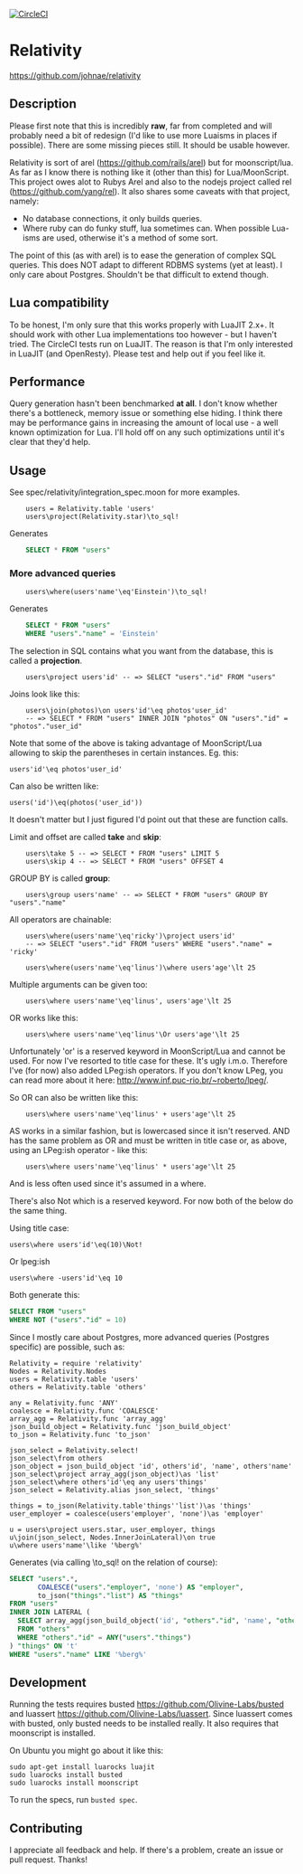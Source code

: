 [![CircleCI](https://circleci.com/gh/johnae/relativity.svg?style=svg)](https://circleci.com/gh/johnae/relativity)

# Relativity

https://github.com/johnae/relativity

## Description

Please first note that this is incredibly __raw__, far from completed and will probably need a bit of redesign (I'd like to use more Luaisms in places if possible). There are some missing pieces still. It should be usable however.

Relativity is sort of arel (https://github.com/rails/arel) but for moonscript/lua. As far as I know there is nothing like it (other than this) for Lua/MoonScript. This project owes alot to Rubys Arel and also to the nodejs project called rel (https://github.com/yang/rel). It also shares some caveats with that project, namely:

* No database connections, it only builds queries.
* Where ruby can do funky stuff, lua sometimes can. When possible
  Lua-isms are used, otherwise it's a method of some sort.

The point of this (as with arel) is to ease the generation of complex SQL queries. This does NOT adapt to different RDBMS systems (yet at least). I only care about Postgres. Shouldn't be that difficult to extend though.

## Lua compatibility

To be honest, I'm only sure that this works properly with LuaJIT 2.x+. It should work with other Lua implementations too however - but I haven't tried. The CircleCI tests run on LuaJIT. The reason is that I'm only interested in LuaJIT (and OpenResty). Please test and help out if you feel like it.

## Performance

Query generation hasn't been benchmarked __at all__. I don't know whether there's a bottleneck, memory issue or something else hiding. I think there may be performance gains in increasing the amount of local use - a well known optimization for Lua. I'll hold off on any such optimizations until it's clear that they'd help.

## Usage

See spec/relativity/integration_spec.moon for more examples.

```moonscript
    users = Relativity.table 'users'
    users\project(Relativity.star)\to_sql!
```

Generates

```sql
    SELECT * FROM "users"
```

### More advanced queries
```moonscript
    users\where(users'name'\eq'Einstein')\to_sql!
```

Generates
```sql
    SELECT * FROM "users"
    WHERE "users"."name" = 'Einstein'
```

The selection in SQL contains what you want from the database, this is called
a __projection__.

```moonscript
    users\project users'id' -- => SELECT "users"."id" FROM "users"
```

Joins look like this:

```moonscript
    users\join(photos)\on users'id'\eq photos'user_id'
    -- => SELECT * FROM "users" INNER JOIN "photos" ON "users"."id" = "photos"."user_id"
```

Note that some of the above is taking advantage of MoonScript/Lua allowing to skip the parentheses in certain instances. Eg. this:

```moonscript
users'id'\eq photos'user_id'
```

Can also be written like:

```moonscript
users('id')\eq(photos('user_id'))
```

It doesn't matter but I just figured I'd point out that these are function calls.


Limit and offset are called __take__ and __skip__:

```moonscript
    users\take 5 -- => SELECT * FROM "users" LIMIT 5
    users\skip 4 -- => SELECT * FROM "users" OFFSET 4
```

GROUP BY is called __group__:

```moonscript
    users\group users'name' -- => SELECT * FROM "users" GROUP BY "users"."name"
```

All operators are chainable:

```moonscript
    users\where(users'name'\eq'ricky')\project users'id'
    -- => SELECT "users"."id" FROM "users" WHERE "users"."name" = 'ricky'
```

```moonscript
    users\where(users'name'\eq'linus')\where users'age'\lt 25
```

Multiple arguments can be given too:

```moonscript
    users\where users'name'\eq'linus', users'age'\lt 25
```

OR works like this:

```moonscript
    users\where users'name'\eq'linus'\Or users'age'\lt 25
```

Unfortunately 'or' is a reserved keyword in MoonScript/Lua and cannot be used. For now I've resorted to title case for these. It's ugly i.m.o. Therefore I've (for now) also added LPeg:ish operators. If you don't know LPeg, you can read more about it here: http://www.inf.puc-rio.br/~roberto/lpeg/.

So OR can also be written like this:

```moonscript
    users\where users'name'\eq'linus' + users'age'\lt 25
```

AS works in a similar fashion, but is lowercased since it isn't reserved. AND has the same problem as OR and must be written in title case or, as above, using an LPeg:ish operator - like this:

```moonscript
    users\where users'name'\eq'linus' * users'age'\lt 25
```

And is less often used since it's assumed in a where.

There's also Not which is a reserved keyword. For now both of the below do the same thing.

Using title case:

```moonscript
users\where users'id'\eq(10)\Not!
```

Or lpeg:ish

```moonscript
users\where -users'id'\eq 10
```

Both generate this:

```SQL
SELECT FROM "users"
WHERE NOT ("users"."id" = 10)
```


Since I mostly care about Postgres, more advanced queries (Postgres specific) are possible, such as:

```moonscript
Relativity = require 'relativity'
Nodes = Relativity.Nodes
users = Relativity.table 'users'
others = Relativity.table 'others'

any = Relativity.func 'ANY'
coalesce = Relativity.func 'COALESCE'
array_agg = Relativity.func 'array_agg'
json_build_object = Relativity.func 'json_build_object'
to_json = Relativity.func 'to_json'

json_select = Relativity.select!
json_select\from others
json_object = json_build_object 'id', others'id', 'name', others'name'
json_select\project array_agg(json_object)\as 'list'
json_select\where others'id'\eq any users'things'
json_select = Relativity.alias json_select, 'things'

things = to_json(Relativity.table'things''list')\as 'things'
user_employer = coalesce(users'employer', 'none')\as 'employer'

u = users\project users.star, user_employer, things
u\join(json_select, Nodes.InnerJoinLateral)\on true
u\where users'name'\like '%berg%'
```

Generates (via calling \to_sql! on the relation of course):

```SQL
SELECT "users".*,
       COALESCE("users"."employer", 'none') AS "employer",
       to_json("things"."list") AS "things"
FROM "users"
INNER JOIN LATERAL (
  SELECT array_agg(json_build_object('id', "others"."id", 'name', "others"."name")) AS "list"
  FROM "others"
  WHERE "others"."id" = ANY("users"."things")
) "things" ON 't'
WHERE "users"."name" LIKE '%berg%'
```


## Development

Running the tests requires busted https://github.com/Olivine-Labs/busted and luassert https://github.com/Olivine-Labs/luassert.
Since luassert comes with busted, only busted needs to be installed really. It also requires that moonscript is installed.

On Ubuntu you might go about it like this:

```shell
sudo apt-get install luarocks luajit
sudo luarocks install busted
sudo luarocks install moonscript
```

To run the specs, run `busted spec`.


## Contributing

I appreciate all feedback and help. If there's a problem, create an issue or pull request. Thanks!
